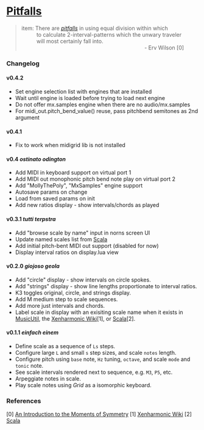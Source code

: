 # [Pitfalls](https://llllllll.co/t/pitfalls/37795)

>  item: There are [_pitfalls_](https://llllllll.co/t/pitfalls/37795) in using equal division within which
<br/>&nbsp;&nbsp;&nbsp;&nbsp;&nbsp;&nbsp;&nbsp;&nbsp;&nbsp;
> to calculate 2-interval-patterns which the unwary traveler
<br/>&nbsp;&nbsp;&nbsp;&nbsp;&nbsp;&nbsp;&nbsp;&nbsp;&nbsp;
> will most certainly fall into.
<br/>&nbsp;&nbsp;&nbsp;&nbsp;&nbsp;&nbsp;&nbsp;&nbsp;&nbsp;&nbsp;&nbsp;&nbsp;&nbsp;&nbsp;&nbsp;&nbsp;&nbsp;&nbsp;&nbsp;&nbsp;&nbsp;&nbsp;&nbsp;&nbsp;&nbsp;&nbsp;&nbsp;&nbsp;&nbsp;&nbsp;&nbsp;&nbsp;&nbsp;&nbsp;&nbsp;&nbsp;&nbsp;&nbsp;&nbsp;&nbsp;&nbsp;&nbsp;&nbsp;&nbsp;&nbsp;&nbsp;&nbsp;&nbsp;&nbsp;&nbsp;&nbsp;&nbsp;&nbsp;&nbsp;&nbsp;&nbsp;&nbsp;&nbsp;&nbsp;&nbsp;&nbsp;&nbsp;&nbsp;&nbsp;&nbsp;&nbsp;&nbsp;&nbsp;&nbsp;&nbsp;&nbsp;&nbsp;&nbsp;&nbsp;&nbsp;&nbsp;&nbsp;&nbsp;&nbsp;&nbsp;&nbsp;
>                                                  - Erv Wilson [0]

### Changelog

#### v0.4.2

- Set engine selection list with engines that are installed
- Wait until engine is loaded before trying to load next engine
- Do not offer mx.samples engine when there are no audio/mx.samples
- For midi_out.pitch_bend_value() reuse, pass pitchbend semitones as 2nd argument

#### v0.4.1

- Fix to work when midigrid lib is not installed

#### v0.4 _ostinato odington_

- Add MIDI in keyboard support on virtual port 1
- Add MIDI out monophonic pitch bend note play on virtual port 2
- Add "MollyThePoly", "MxSamples" engine support
- Autosave params on change
- Load from saved params on init
- Add new ratios display - show intervals/chords as played

#### v0.3.1 _tutti terpstra_

- Add "browse scale by name" input in norns screen UI
- Update named scales list from [Scala](http://www.huygens-fokker.org/docs/modename.html)
- Add initial pitch-bent MIDI out support (disabled for now)
- Display interval ratios on display.lua view

#### v0.2.0 _giojoso geola_

- Add "circle" display - show intervals on circle spokes.
- Add "strings" display - show line lengths proportionate to interval ratios.
- K3 toggles original, circle, and strings display.
- Add M medium step to scale sequences.
- Add more just intervals and chords.
- Label scale in display with an exisiting scale name when it exists in
  [MusicUtil](https://monome.org/docs/norns/api/modules/MusicUtil.html),
  the [Xenharmonic Wiki](https://en.xen.wiki/w/Main_Page)[1], or
  [Scala](http://www.huygens-fokker.org/docs/modename.html)[2].

#### v0.1.1 _einfach einem_

- Define scale as a sequence of `Ls` steps.
- Configure large `L` and small `s` step sizes, and scale `notes` length.
- Configure pitch using `base` note, `Hz` tuning, `octave`, and scale `mode` and `tonic` note.
- See scale intervals rendered next to sequence, e.g. `M3`, `P5`, etc.
- Arpeggiate notes in scale.
- Play scale notes using _Grid_ as a isomorphic keyboard.

### References

[0] [An Introduction to the Moments of Symmetry](http://anaphoria.com/wilsonintroMOS.html)
[1] [Xenharmonic Wiki](https://en.xen.wiki/w/Main_Page)
[2] [Scala](http://www.huygens-fokker.org/docs/modename.html)
